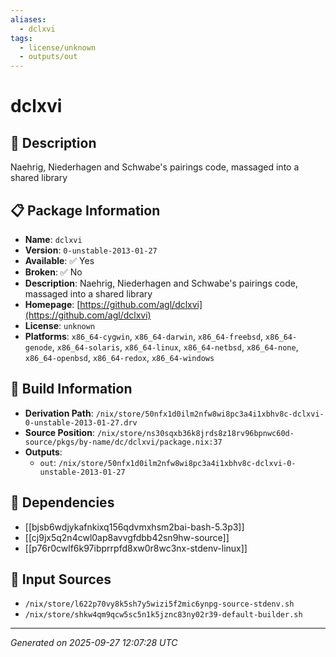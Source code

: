 ```yaml
---
aliases:
  - dclxvi
tags:
  - license/unknown
  - outputs/out
---
```


# dclxvi

## 📝 Description

Naehrig, Niederhagen and Schwabe's pairings code, massaged into a shared library

## 📋 Package Information

- **Name**: `dclxvi`
- **Version**: `0-unstable-2013-01-27`
- **Available**: ✅ Yes
- **Broken**: ✅ No
- **Description**: Naehrig, Niederhagen and Schwabe's pairings code, massaged into a shared library
- **Homepage**: [https://github.com/agl/dclxvi](https://github.com/agl/dclxvi)
- **License**: `unknown`
- **Platforms**: `x86_64-cygwin`, `x86_64-darwin`, `x86_64-freebsd`, `x86_64-genode`, `x86_64-solaris`, `x86_64-linux`, `x86_64-netbsd`, `x86_64-none`, `x86_64-openbsd`, `x86_64-redox`, `x86_64-windows`

## 🔧 Build Information

- **Derivation Path**: `/nix/store/50nfx1d0ilm2nfw8wi8pc3a4i1xbhv8c-dclxvi-0-unstable-2013-01-27.drv`
- **Source Position**: `/nix/store/ns30sqxb36k8jrds8z18rv96bpnwc60d-source/pkgs/by-name/dc/dclxvi/package.nix:37`
- **Outputs**:
  - `out`:  `/nix/store/50nfx1d0ilm2nfw8wi8pc3a4i1xbhv8c-dclxvi-0-unstable-2013-01-27`

## 🔗 Dependencies

- [[bjsb6wdjykafnkixq156qdvmxhsm2bai-bash-5.3p3]]
- [[cj9jx5q2n4cwl0ap8avvgfdbb42sn9hw-source]]
- [[p76r0cwlf6k97ibprrpfd8xw0r8wc3nx-stdenv-linux]]

## 📁 Input Sources

- `/nix/store/l622p70vy8k5sh7y5wizi5f2mic6ynpg-source-stdenv.sh`
- `/nix/store/shkw4qm9qcw5sc5n1k5jznc83ny02r39-default-builder.sh`

---
*Generated on 2025-09-27 12:07:28 UTC*
